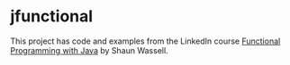 # jfunctional
This project has code and examples from the LinkedIn course [Functional Programming with Java](https://www.linkedin.com/learning/functional-programming-with-java?u=2012979) by Shaun Wassell.
